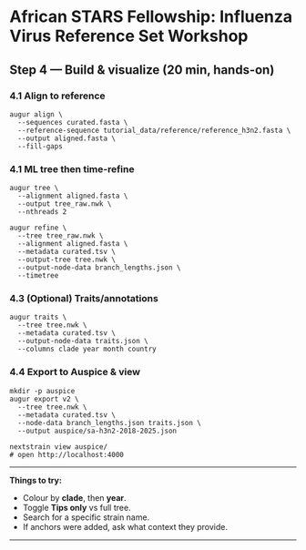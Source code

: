 # African STARS Fellowship: Influenza Virus Reference Set Workshop

## Step 4 — Build & visualize (20 min, hands-on)

### 4.1 Align to reference

```
augur align \
  --sequences curated.fasta \
  --reference-sequence tutorial_data/reference/reference_h3n2.fasta \
  --output aligned.fasta \
  --fill-gaps
```

### 4.1 ML tree then time-refine

```
augur tree \
  --alignment aligned.fasta \
  --output tree_raw.nwk \
  --nthreads 2

augur refine \
  --tree tree_raw.nwk \
  --alignment aligned.fasta \
  --metadata curated.tsv \
  --output-tree tree.nwk \
  --output-node-data branch_lengths.json \
  --timetree
```

### 4.3 (Optional) Traits/annotations

```
augur traits \
  --tree tree.nwk \
  --metadata curated.tsv \
  --output-node-data traits.json \
  --columns clade year month country
```

### 4.4 Export to Auspice & view

```
mkdir -p auspice
augur export v2 \
  --tree tree.nwk \
  --metadata curated.tsv \
  --node-data branch_lengths.json traits.json \
  --output auspice/sa-h3n2-2018-2025.json

nextstrain view auspice/
# open http://localhost:4000
```

* * * * *


**Things to try:**

-   Colour by **clade**, then **year**.
-   Toggle **Tips only** vs full tree.
-   Search for a specific strain name.
-   If anchors were added, ask what context they provide.
  

* * * * *
